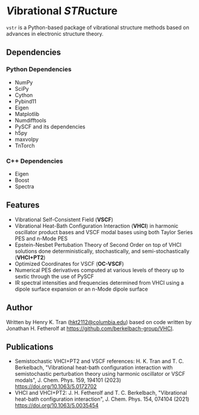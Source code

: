 # ***V***ibrational ***STR***ucture

`vstr` is a Python-based package of vibrational structure methods based on advances in electronic structure theory.

## Dependencies

### Python Dependencies
* NumPy
* SciPy
* Cython
* Pybind11
* Eigen
* Matplotlib
* Numdifftools
* PySCF and its dependencies
* h5py
* maxvolpy
* TnTorch

### C++ Dependencies
* Eigen
* Boost
* Spectra

## Features

* Vibrational Self-Consistent Field (**VSCF**)
* Vibrational Heat-Bath Configuration Interaction (**VHCI**) in harmonic oscillator product bases and VSCF modal bases using both Taylor Series PES and n-Mode PES
* Epstein-Nesbet Pertubation Theory of Second Order on top of VHCI solutions done deterministically, stochastically, and semi-stochastically (**VHCI+PT2**)
* Optimized Coordinates for VSCF (**OC-VSCF**)
* Numerical PES derivatives computed at various levels of theory up to sextic through the use of PySCF
* IR spectral intensities and frequencies determined from VHCI using a dipole surface expansion or an n-Mode dipole surface

## Author

Written by Henry K. Tran (hkt2112@columbia.edu) based on code written by Jonathan H. Fetherolf at https://github.com/berkelbach-group/VHCI. 

## Publications

* Semistochastic VHCI+PT2 and VSCF references: H. K. Tran and T. C. Berkelbach, "Vibrational heat-bath configuration interaction with semistochastic perturbation theory using harmonic oscillator or VSCF modals", J. Chem. Phys. 159, 194101 (2023) https://doi.org/10.1063/5.0172702
* VHCI and VHCI+PT2: J. H. Fetherolf and T. C. Berkelbach, "Vibrational heat-bath configuration interaction", J. Chem. Phys. 154, 074104 (2021) https://doi.org/10.1063/5.0035454 
